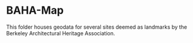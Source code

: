 # BAHA-Map
This folder houses geodata for several sites deemed as landmarks by the Berkeley Architectural Heritage Association.
